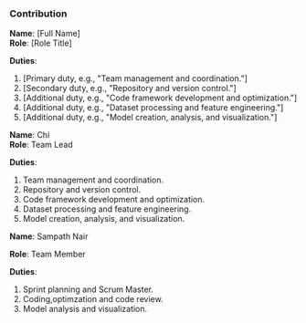 ### Contribution 

**Name**: [Full Name]  
**Role**: [Role Title]  

**Duties**:
1. [Primary duty, e.g., "Team management and coordination."]
2. [Secondary duty, e.g., "Repository and version control."]
3. [Additional duty, e.g., "Code framework development and optimization."]
4. [Additional duty, e.g., "Dataset processing and feature engineering."]
5. [Additional duty, e.g., "Model creation, analysis, and visualization."]



**Name**: Chi  
**Role**: Team Lead  

**Duties**:
1. Team management and coordination.  
2. Repository and version control.  
3. Code framework development and optimization.  
4. Dataset processing and feature engineering.  
5. Model creation, analysis, and visualization.


**Name**: Sampath Nair 

**Role**: Team Member  

**Duties**:
1. Sprint planning and Scrum Master.  
2. Coding,optimzation and code review.  
3. Model analysis and visualization.  
 
